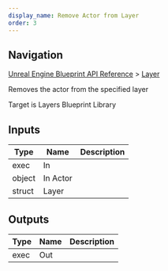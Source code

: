 ```yaml
---
display_name: Remove Actor from Layer
order: 3
---
```

## Navigation

[Unreal Engine Blueprint API Reference](https://dev.epicgames.com/documentation/en-us/unreal-engine/BlueprintAPI) > [Layer](https://dev.epicgames.com/documentation/en-us/unreal-engine/BlueprintAPI/Layer)

Removes the actor from the specified layer

Target is Layers Blueprint Library

## Inputs

| Type | Name | Description |
| --- | --- | --- |
| exec | In |  |
| object | In Actor |  |
| struct | Layer |  |

## Outputs

| Type | Name | Description |
| --- | --- | --- |
| exec | Out |  |
